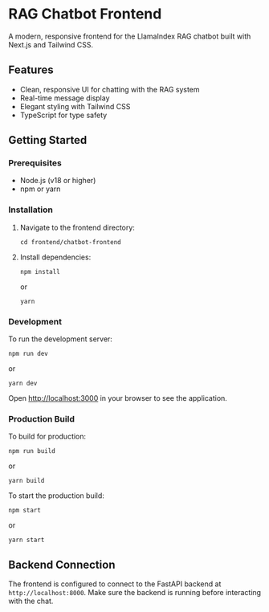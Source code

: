 # RAG Chatbot Frontend

A modern, responsive frontend for the LlamaIndex RAG chatbot built with Next.js and Tailwind CSS.

## Features

- Clean, responsive UI for chatting with the RAG system
- Real-time message display
- Elegant styling with Tailwind CSS
- TypeScript for type safety

## Getting Started

### Prerequisites

- Node.js (v18 or higher)
- npm or yarn

### Installation

1. Navigate to the frontend directory:
   ```
   cd frontend/chatbot-frontend
   ```

2. Install dependencies:
   ```
   npm install
   ```
   or
   ```
   yarn
   ```

### Development

To run the development server:

```
npm run dev
```
or
```
yarn dev
```

Open [http://localhost:3000](http://localhost:3000) in your browser to see the application.

### Production Build

To build for production:

```
npm run build
```
or
```
yarn build
```

To start the production build:

```
npm start
```
or
```
yarn start
```

## Backend Connection

The frontend is configured to connect to the FastAPI backend at `http://localhost:8000`. Make sure the backend is running before interacting with the chat.
